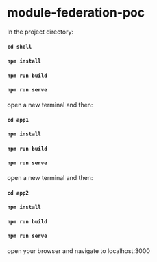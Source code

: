 # module-federation-poc

In the project directory:

#### `cd shell`
#### `npm install`
#### `npm run build`
#### `npm run serve`

open a new terminal and then:
#### `cd app1`
#### `npm install`
#### `npm run build`
#### `npm run serve`

open a new terminal and then:
#### `cd app2`
#### `npm install`
#### `npm run build`
#### `npm run serve`

open your browser and navigate to localhost:3000